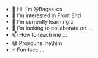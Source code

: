 - 👋 Hi, I’m @Bagas-cs
- 👀 I’m interested in Front End
- 🌱 I’m currently learning c
- 💞️ I’m looking to collaborate on ...
- 📫 How to reach me ...
- 😄 Pronouns: he\him
- ⚡ Fun fact: ...

<!---
Bagas-cs/Bagas-cs is a ✨ special ✨ repository because its `README.md` (this file) appears on your GitHub profile.
You can click the Preview link to take a look at your changes.
--->
